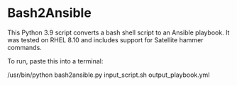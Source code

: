 # Bash2Ansible
This Python 3.9 script converts a bash shell script to an Ansible playbook. 
It was tested on RHEL 8.10 and includes support for Satellite hammer commands.

To run, paste this into a terminal:

/usr/bin/python bash2ansible.py input_script.sh output_playbook.yml
